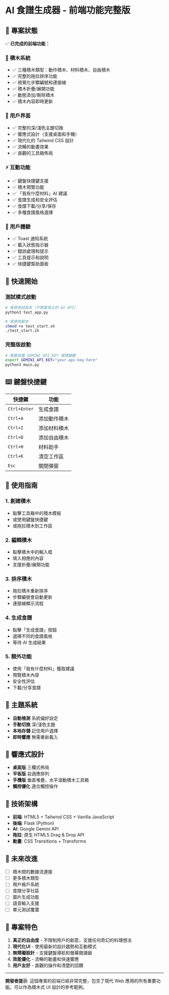 # AI 食譜生成器 - 前端功能完整版

## 🎯 專案狀態

✅ **已完成的前端功能：**

### 🧱 積木系統
- ✅ 三種積木類型：動作積木、材料積木、自由積木
- ✅ 完整的拖拉排序功能
- ✅ 視覺化步驟編號和連接線
- ✅ 積木折疊/展開功能
- ✅ 動態添加/刪除積木
- ✅ 積木內容即時更新

### 🎨 用戶界面
- ✅ 完整的深/淺色主題切換
- ✅ 響應式設計（支援桌面和手機）
- ✅ 現代化的 Tailwind CSS 設計
- ✅ 流暢的動畫效果
- ✅ 直觀的工具箱佈局

### ⚡ 互動功能
- ✅ 鍵盤快捷鍵支援
- ✅ 積木預覽功能
- ✅ 「我有什麼材料」AI 建議
- ✅ 食譜生成和安全評估
- ✅ 食譜下載/分享/保存
- ✅ 多種食譜風格選擇

### 📱 用戶體驗
- ✅ Toast 通知系統
- ✅ 載入狀態指示器
- ✅ 錯誤處理和提示
- ✅ 工具提示和說明
- ✅ 快捷鍵幫助面板

## 🚀 快速開始

### 測試模式啟動
```bash
# 使用測試版本（不需要真正的 AI API）
python3 test_app.py

# 或使用腳本
chmod +x test_start.sh
./test_start.sh
```

### 完整版啟動
```bash
# 需要設置 GEMINI_API_KEY 環境變數
export GEMINI_API_KEY="your-api-key-here"
python3 main.py
```

## ⌨️ 鍵盤快捷鍵

| 快捷鍵 | 功能 |
|--------|------|
| `Ctrl+Enter` | 生成食譜 |
| `Ctrl+A` | 添加動作積木 |
| `Ctrl+I` | 添加材料積木 |
| `Ctrl+D` | 添加自由積木 |
| `Ctrl+H` | 材料助手 |
| `Ctrl+K` | 清空工作區 |
| `Esc` | 關閉彈窗 |

## 📝 使用指南

### 1. 創建積木
- 點擊工具箱中的積木模板
- 或使用鍵盤快捷鍵
- 或拖拉積木到工作區

### 2. 編輯積木
- 點擊積木中的輸入框
- 填入相應的內容
- 支援折疊/展開功能

### 3. 排序積木
- 拖拉積木重新排序
- 步驟編號會自動更新
- 連接線顯示流程

### 4. 生成食譜
- 點擊「生成食譜」按鈕
- 選擇不同的食譜風格
- 等待 AI 生成結果

### 5. 額外功能
- 使用「我有什麼材料」獲取建議
- 預覽積木內容
- 安全性評估
- 下載/分享食譜

## 🎨 主題系統

- **自動檢測** 系統偏好設定
- **手動切換** 深/淺色主題
- **本地存儲** 記住用戶選擇
- **即時響應** 無需重新載入

## 📱 響應式設計

- **桌面版** 三欄式佈局
- **平板版** 自適應排列
- **手機版** 垂直堆疊，水平滾動積木工具箱
- **觸控優化** 適合觸控操作

## 🔧 技術架構

- **前端**: HTML5 + Tailwind CSS + Vanilla JavaScript
- **後端**: Flask (Python)
- **AI**: Google Gemini API
- **拖拉**: 原生 HTML5 Drag & Drop API
- **動畫**: CSS Transitions + Transforms

## 🚧 未來改進

- [ ] 積木間的數據流連接
- [ ] 更多積木類型
- [ ] 用戶帳戶系統
- [ ] 食譜分享社區
- [ ] 圖片生成功能
- [ ] 語音輸入支援
- [ ] 單元測試覆蓋

## 🎯 專案特色

1. **真正的自由度** - 不限制用戶的創意，支援任何奇幻的料理想法
2. **現代化UI** - 使用最新的設計趨勢和互動模式
3. **無障礙設計** - 支援鍵盤導航和螢幕閱讀器
4. **效能優化** - 流暢的動畫和快速響應
5. **用戶友好** - 直觀的操作和清楚的回饋

---

**開發者提示**: 這個專案的前端已經非常完整，包含了現代 Web 應用的所有重要功能。可以作為積木式 UI 設計的參考範例。
